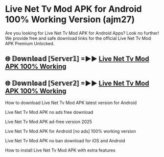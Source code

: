 # Live Net Tv Mod APK for Android 100% Working Version (ajm27)

Are you looking for Live Net Tv Mod APK for Android Apps? Look no further! We provide free and safe download links for the official Live Net Tv Mod APK Premium Unlocked.

## 🌐 𝔻𝕠𝕨𝕟𝕝𝕠𝕒𝕕 [𝕊𝕖𝕣𝕧𝕖𝕣𝟙] =►► [Live Net Tv Mod APK 100% Working](https://modyoloo.pages.dev?q=Live+Net+Tv+Mod+APK)

## 🌐 𝔻𝕠𝕨𝕟𝕝𝕠𝕒𝕕 [𝕊𝕖𝕣𝕧𝕖𝕣𝟚] =►► [Live Net Tv Mod APK 100% Working](https://modyoloo.pages.dev?q=Live+Net+Tv+Mod+APK)

How to download Live Net Tv Mod APK latest version for Android

Live Net Tv Mod APK no ads free download

Live Net Tv Mod APK ad-free version 2025

Live Net Tv Mod APK for Android [no ads] 100% working version

Live Net Tv Mod APK no ban download for iOS and Android

How to install Live Net Tv Mod APK with extra features